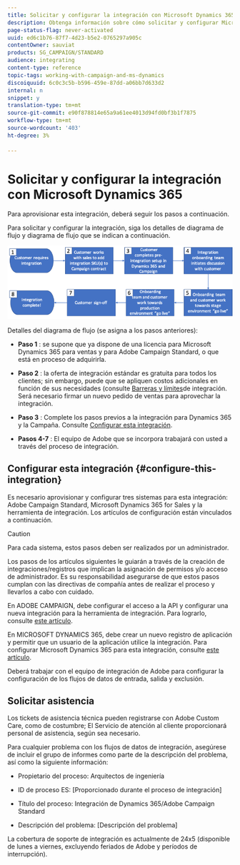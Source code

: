 ```yaml
---
title: Solicitar y configurar la integración con Microsoft Dynamics 365
description: Obtenga información sobre cómo solicitar y configurar Microsoft Dynamics 365 con la integración de Campaign Standard
page-status-flag: never-activated
uuid: ed6c1b76-87f7-4d23-b5e2-0765297a905c
contentOwner: sauviat
products: SG_CAMPAIGN/STANDARD
audience: integrating
content-type: reference
topic-tags: working-with-campaign-and-ms-dynamics
discoiquuid: 6c0c3c5b-b596-459e-87dd-a06bb7d633d2
internal: n
snippet: y
translation-type: tm+mt
source-git-commit: e90f878814e65a9a61ee4013d94fd0bf3b1f7875
workflow-type: tm+mt
source-wordcount: '403'
ht-degree: 3%

---
```



# Solicitar y configurar la integración con Microsoft Dynamics 365

Para aprovisionar esta integración, deberá seguir los pasos a continuación.

Para solicitar y configurar la integración, siga los detalles de diagrama de flujo y diagrama de flujo que se indican a continuación.

![](assets/provisioning-wf.png)

Detalles del diagrama de flujo (se asigna a los pasos anteriores):

* **Paso 1** : se supone que ya dispone de una licencia para Microsoft Dynamics 365 para ventas y para Adobe Campaign Standard, o que está en proceso de adquirirla.

* **Paso 2** : la oferta de integración estándar es gratuita para todos los clientes; sin embargo, puede que se apliquen costos adicionales en función de sus necesidades (consulte [Barreras y límites](../../integrating/using/ms-dynamics-365-integration-guardrails.md)de integración. Será necesario firmar un nuevo pedido de ventas para aprovechar la integración.

* **Paso 3** : Complete los pasos previos a la integración para Dynamics 365 y la Campaña. Consulte [Configurar esta integración](#configure-this-integration).

* **Pasos 4-7** : El equipo de Adobe que se incorpora trabajará con usted a través del proceso de integración.

## Configurar esta integración {#configure-this-integration}

Es necesario aprovisionar y configurar tres sistemas para esta integración: Adobe Campaign Standard, Microsoft Dynamics 365 for Sales y la herramienta de integración. Los artículos de configuración están vinculados a continuación.

>[!CAUTION]
>
>Para cada sistema, estos pasos deben ser realizados por un administrador.
>
>Los pasos de los artículos siguientes le guiarán a través de la creación de integraciones/registros que implican la asignación de permisos y/o acceso de administrador.  Es su responsabilidad asegurarse de que estos pasos cumplan con las directivas de compañía antes de realizar el proceso y llevarlos a cabo con cuidado.

En ADOBE CAMPAIGN, debe configurar el acceso a la API y configurar una nueva integración para la herramienta de integración. Para lograrlo, consulte [este artículo](../../integrating/using/configure-adobe-io-for-ms-dynamic.md).

En MICROSOFT DYNAMICS 365, debe crear un nuevo registro de aplicación y permitir que un usuario de la aplicación utilice la integración.  Para configurar Microsoft Dynamics 365 para esta integración, consulte [este artículo](../../integrating/using/configure-microsoft-dynamics-365-for-campaign-integration.md).

Deberá trabajar con el equipo de integración de Adobe para configurar la configuración de los flujos de datos de entrada, salida y exclusión.


## Solicitar asistencia

Los tickets de asistencia técnica pueden registrarse con Adobe Custom Care, como de costumbre; El Servicio de atención al cliente proporcionará personal de asistencia, según sea necesario.

Para cualquier problema con los flujos de datos de integración, asegúrese de incluir el grupo de informes como parte de la descripción del problema, así como la siguiente información:

* Propietario del proceso: Arquitectos de ingeniería

* ID de proceso ES: [Proporcionado durante el proceso de integración]

* Título del proceso: Integración de Dynamics 365/Adobe Campaign Standard

* Descripción del problema: [Descripción del problema]

La cobertura de soporte de integración es actualmente de 24x5 (disponible de lunes a viernes, excluyendo feriados de Adobe y períodos de interrupción).